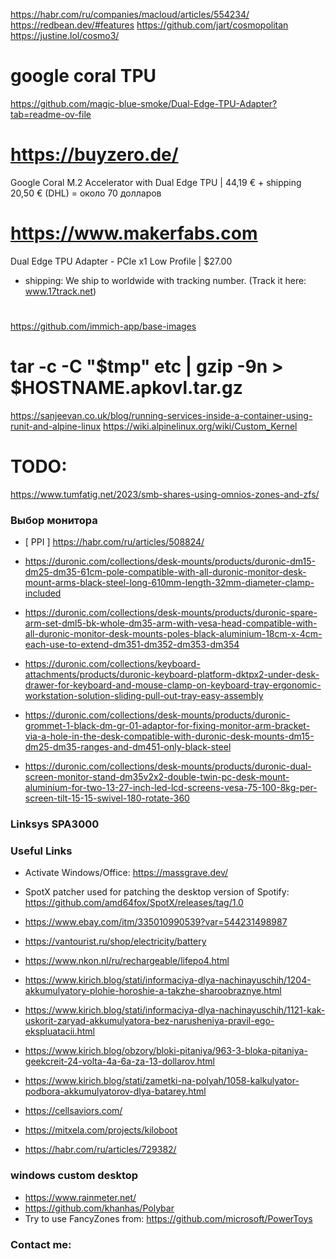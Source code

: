 https://habr.com/ru/companies/macloud/articles/554234/
https://redbean.dev/#features
https://github.com/jart/cosmopolitan
https://justine.lol/cosmo3/
# google coral TPU
https://github.com/magic-blue-smoke/Dual-Edge-TPU-Adapter?tab=readme-ov-file

# https://buyzero.de/
Google Coral M.2 Accelerator with Dual Edge TPU | 44,19 € + shipping 20,50 € (DHL) = около 70 долларов

# https://www.makerfabs.com
Dual Edge TPU Adapter - PCIe x1 Low Profile | $27.00
- shipping: We ship to worldwide with tracking number. (Track it here: www.17track.net)
# ######################################################################################

https://github.com/immich-app/base-images

# tar -c -C "$tmp" etc | gzip -9n > $HOSTNAME.apkovl.tar.gz
https://sanjeevan.co.uk/blog/running-services-inside-a-container-using-runit-and-alpine-linux
https://wiki.alpinelinux.org/wiki/Custom_Kernel

# TODO:
https://www.tumfatig.net/2023/smb-shares-using-omnios-zones-and-zfs/

### Выбор монитора
- [ PPI ] https://habr.com/ru/articles/508824/

- https://duronic.com/collections/desk-mounts/products/duronic-dm15-dm25-dm35-61cm-pole-compatible-with-all-duronic-monitor-desk-mount-arms-black-steel-long-610mm-length-32mm-diameter-clamp-included

- https://duronic.com/collections/desk-mounts/products/duronic-spare-arm-set-dml5-bk-whole-dm35-arm-with-vesa-head-compatible-with-all-duronic-monitor-desk-mounts-poles-black-aluminium-18cm-x-4cm-each-use-to-extend-dm351-dm352-dm353-dm354

- https://duronic.com/collections/keyboard-attachments/products/duronic-keyboard-platform-dktpx2-under-desk-drawer-for-keyboard-and-mouse-clamp-on-keyboard-tray-ergonomic-workstation-solution-sliding-pull-out-tray-easy-assembly

- https://duronic.com/collections/desk-mounts/products/duronic-grommet-1-black-dm-gr-01-adaptor-for-fixing-monitor-arm-bracket-via-a-hole-in-the-desk-compatible-with-duronic-desk-mounts-dm15-dm25-dm35-ranges-and-dm451-only-black-steel

- https://duronic.com/collections/desk-mounts/products/duronic-dual-screen-monitor-stand-dm35v2x2-double-twin-pc-desk-mount-aluminium-for-two-13-27-inch-led-lcd-screens-vesa-75-100-8kg-per-screen-tilt-15-15-swivel-180-rotate-360

### Linksys SPA3000

### Useful Links
- Activate Windows/Office: https://massgrave.dev/
- SpotX patcher used for patching the desktop version of Spotify:
  https://github.com/amd64fox/SpotX/releases/tag/1.0 

- https://www.ebay.com/itm/335010990539?var=544231498987

- https://vantourist.ru/shop/electricity/battery

- https://www.nkon.nl/ru/rechargeable/lifepo4.html
- https://www.kirich.blog/stati/informaciya-dlya-nachinayuschih/1204-akkumulyatory-plohie-horoshie-a-takzhe-sharoobraznye.html
- https://www.kirich.blog/stati/informaciya-dlya-nachinayuschih/1121-kak-uskorit-zaryad-akkumulyatora-bez-narusheniya-pravil-ego-ekspluatacii.html
- https://www.kirich.blog/obzory/bloki-pitaniya/963-3-bloka-pitaniya-geekcreit-24-volta-4a-6a-za-13-dollarov.html

- https://www.kirich.blog/stati/zametki-na-polyah/1058-kalkulyator-podbora-akkumulyatorov-dlya-batarey.html
- https://cellsaviors.com/

- https://mitxela.com/projects/kiloboot
- https://habr.com/ru/articles/729382/

### windows custom desktop
- https://www.rainmeter.net/
- https://github.com/khanhas/Polybar
- Try to use FancyZones from: https://github.com/microsoft/PowerToys

### Contact me:

<!---
alexxlabs/alexxlabs is a special repository because its 'README.md' (this file)
appears on your GitHub profile.
--->
